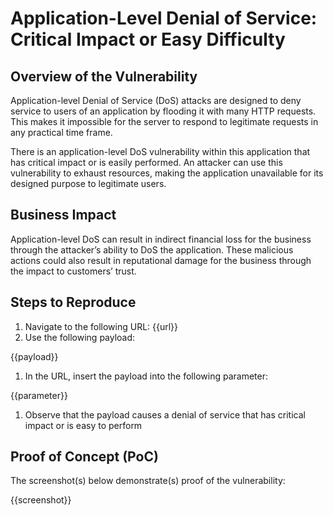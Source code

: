 
# Application-Level Denial of Service: Critical Impact or Easy Difficulty

## Overview of the Vulnerability

Application-level Denial of Service (DoS) attacks are designed to deny service to users of an application by flooding it with many HTTP requests. This makes it impossible for the server to respond to legitimate requests in any practical time frame.

There is an application-level DoS vulnerability within this application that has critical impact or is easily performed. An attacker can use this vulnerability to exhaust resources, making the application unavailable for its designed purpose to legitimate users.

## Business Impact

Application-level DoS can result in indirect financial loss for the business through the attacker’s ability to DoS the application. These malicious actions could also result in reputational damage for the business through the impact to customers’ trust.

## Steps to Reproduce

1. Navigate to the following URL: {{url}}
1. Use the following payload:

{{payload}}

1. In the URL, insert the payload into the following parameter:

{{parameter}}

1. Observe that the payload causes a denial of service that has critical impact or is easy to perform

## Proof of Concept (PoC)

The screenshot(s) below demonstrate(s) proof of the vulnerability:

{{screenshot}}
